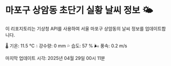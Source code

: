 
# 마포구 상암동 초단기 실황 날씨 정보 🌤️

이 리포지토리는 기상청 API를 사용하여 서울 마포구 상암동의 날씨 정보를 업데이트합니다. 

🌡️ 기온: 11.5 ℃
💧 강수량: 0 mm
💦 습도: 57 %
🌬️ 풍속: 0.2 m/s

마지막 업데이트 시각: 2025년 04월 29일 00시 11분    
